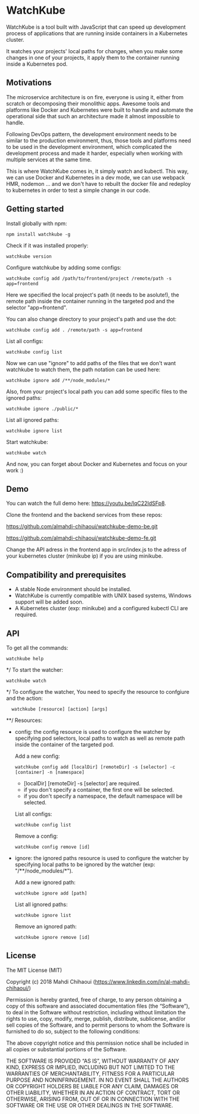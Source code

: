 # WatchKube
WatchKube is a tool built with JavaScript that can speed up development process of applications that are running inside containers in a Kubernetes cluster.

It watches your projects' local paths for changes, when you make some changes in one of your projects, it apply them to the container running inside a Kubernetes pod.

## Motivations
The microservice architecture is on fire, everyone is using it, either from scratch or decomposing their monolithic apps. Awesome tools and platforms like Docker and Kubernetes were built to handle and automate the operational side that such an architecture made it almost impossible to handle. 

Following DevOps pattern, the development environment needs to be similar to the production environment, thus, those tools and platforms need to be used in the development environment, which complicated the development process and made it harder, especially when working with multiple services at the same time.

This is where WatchKube comes in, it simply watch and kubectl. This way, we can use Docker and Kubernetes in a dev mode, we can use webpack HMR, nodemon ... and we don't have to rebuilt the docker file and redeploy to kubernetes in order to test a simple change in our code.

## Getting started
Install globally with npm:

    npm install watchkube -g

Check if it was installed properly:

    watchkube version

Configure watchkube by adding some configs:

    watchkube config add /path/to/frontend/project /remote/path -s app=frontend

Here we specified the local project's path (it needs to be asolute!), the remote path inside the container running in the targeted pod and the selector "app=frontend".

You can also change directory to your project's path and use the dot:

    watchkube config add . /remote/path -s app=frontend

List all configs:

    watchkube config list

Now we can use "ignore" to add paths of the files that we don't want watchkube to watch them, the path notation can be used here:

    watchkube ignore add /**/node_modules/*

Also, from your project's local path you can add some specific files to the ignored paths:

    watchkube ignore ./public/*

List all ignored paths:

    watchkube ignore list

Start watchkube:

    watchkube watch

And now, you can forget about Docker and Kubernetes and focus on your work :)

## Demo 

You can watch the full demo here: https://youtu.be/lqC22IdSFp8.

Clone the frontend and the backend services from these repos:

https://github.com/almahdi-chihaoui/watchkube-demo-be.git

https://github.com/almahdi-chihaoui/watchkube-demo-fe.git

Change the API adress in the frontend app in src/index.js  to the adress of your kubernetes cluster (minikube ip) if you are using minikube.

## Compatibility and prerequisites
- A stable Node environment should be installed.
- WatchKube is currently compatible with UNIX based systems, Windows support will be added soon.
- A Kubernetes cluster (exp: minikube) and a configured kubectl CLI are required.

## API

To get all the commands:

    watchkube help

*/ To start the watcher:
    
    watchkube watch

*/ To configure the watcher, You need to specify the resource to confgiure and the action:

      watchkube [resource] [action] [args]

  **/ Resources:
        
  - config: the config resource is used to configure the watcher by specifying pod selectors, local paths to watch as well as remote path inside the container of the targeted pod.
  
    Add a new config:
              
        watchkube config add [localDir] [remoteDir] -s [selector] -c [container] -n [namespace] 

    - [localDir] [remoteDir] -s [selector] are required.
    - if you don't specify a container, the first one will      be selected.
    - if you don't specify a namespace, the default             namespace will be selected.

    List all configs:

        watchkube config list

      Remove a config:

        watchkube config remove [id]

  - ignore: the ignored paths resource is used to configure the watcher by specifying local paths to be ignored by the watcher (exp: "/**/node_modules/*").

      Add a new ignored path:

        watchkube ignore add [path]
        
      List all ignored paths:

        watchkube ignore list

      Remove an ignored path:
        
        watchkube ignore remove [id]


## License

The MIT License (MIT)

Copyright (c) 2018 Mahdi Chihaoui (https://www.linkedin.com/in/al-mahdi-chihaoui/)

Permission is hereby granted, free of charge, to any person obtaining a copy
of this software and associated documentation files (the “Software”), to deal
in the Software without restriction, including without limitation the rights
to use, copy, modify, merge, publish, distribute, sublicense, and/or sell
copies of the Software, and to permit persons to whom the Software is
furnished to do so, subject to the following conditions:

The above copyright notice and this permission notice shall be included in
all copies or substantial portions of the Software.

THE SOFTWARE IS PROVIDED “AS IS”, WITHOUT WARRANTY OF ANY KIND, EXPRESS OR
IMPLIED, INCLUDING BUT NOT LIMITED TO THE WARRANTIES OF MERCHANTABILITY,
FITNESS FOR A PARTICULAR PURPOSE AND NONINFRINGEMENT. IN NO EVENT SHALL THE
AUTHORS OR COPYRIGHT HOLDERS BE LIABLE FOR ANY CLAIM, DAMAGES OR OTHER
LIABILITY, WHETHER IN AN ACTION OF CONTRACT, TORT OR OTHERWISE, ARISING FROM,
OUT OF OR IN CONNECTION WITH THE SOFTWARE OR THE USE OR OTHER DEALINGS IN
THE SOFTWARE.
  